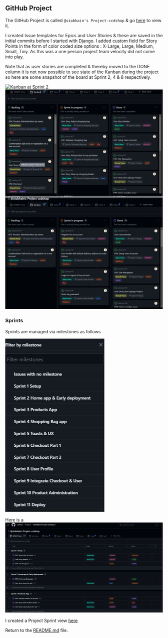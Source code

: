 ## GitHub Project

The GitHub Project is called  `@siobhain's Project-ccdshop` & go [here](https://github.com/users/siobhain/projects/11) to view it.

I created Issue templates for Epics and User Stories & these are saved in the initial commits before I started with Django.  I added custom field for Story Points in the form of color coded size options : X-Large, Large, Medium, Small, Tiny.  As this was a one person project team velocity did not come into play.

Note that as user stories are completed & thereby moved to the DONE column it is not now possible to see state of the Kanban during the project so here are some snapshot of the board at Sprint 2, 4 & 8 respectively.

![Kanban at Sprint 2](docs/p-sprint123-k.JPG)  
![Kanban at Sprint 4](docs/p-sprint4-k.JPG)  
![Kanban at Sprint 8](docs/p-sprint8-k.JPG)  


### Sprints
Sprints are managed via milestones as follows

![Milestone Options](docs/p-milestones.JPG)

Here is a ![sprint view](docs/p-sprintview.JPG)

I created a Project Sprint view [here](https://github.com/users/siobhain/projects/11/views/8)

Return to the [README.md](README.md) file.
